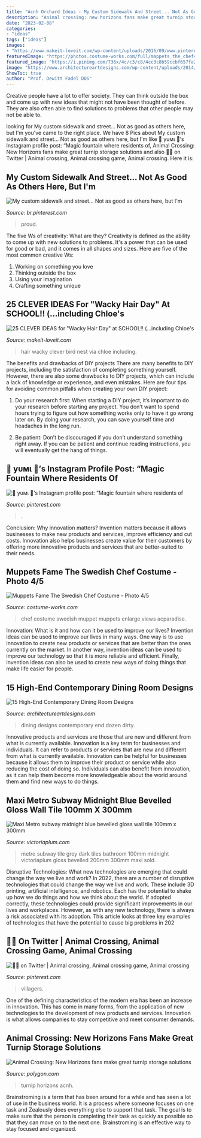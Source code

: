 ```yaml
---
title: "Acnh Orchard Ideas - My Custom Sidewalk And Street... Not As Good As Others Here, But I&#039;m"
description: "Animal crossing: new horizons fans make great turnip storage solutions"
date: "2023-02-08"
categories:
- "ideas"
tags: ["ideas"]
images:
- "https://www.makeit-loveit.com/wp-content/uploads/2016/09/www.pinterest.com_.jpg"
featuredImage: "https://photos.costume-works.com/full/mappets_the_chef4.jpg"
featured_image: "https://i.pinimg.com/736x/4c/c3/c8/4cc3c8b59ccbf657fa293f217c84e967.jpg"
image: "https://www.architectureartdesigns.com/wp-content/uploads/2014/09/15-High-End-Contemporary-Dining-Room-Designs-1-630x928.jpg"
ShowToc: true
author: "Prof. Dewitt Fadel DDS"
---
```



Creative people have a lot to offer society. They can think outside the box and come up with new ideas that might not have been thought of before. They are also often able to find solutions to problems that other people may not be able to.

	

		
looking for My custom sidewalk and street... Not as good as others here, but I&#039;m you've came to the right place. We have 8 Pics about My custom sidewalk and street... Not as good as others here, but I&#039;m like 💖 уυмι 💖’s Instagram profile post: “Magic fountain where residents of, Animal Crossing: New Horizons fans make great turnip storage solutions and also 🦇🍂 on Twitter | Animal crossing, Animal crossing game, Animal crossing. Here it is:
		
    
## My Custom Sidewalk And Street... Not As Good As Others Here, But I&#039;m

<img loading=lazy src="https://i.pinimg.com/736x/65/f4/ec/65f4ec63cefeb970b5658e4b4e1be574.jpg" onerror="this.onerror=null;this.src='https://tse4.mm.bing.net/th?id=OIP.Dg7J56PAdb1a1Y6tQlv7OgHaEK&amp;pid=15.1';" alt="My custom sidewalk and street... Not as good as others here, but I&#039;m">

_Source: br.pinterest.com_

>proud. 

	

The five Ws of creativity: What are they?
Creativity is defined as the ability to come up with new solutions to problems. It's a power that can be used for good or bad, and it comes in all shapes and sizes. Here are five of the most common creative Ws: 
1. Working on something you love 
2. Thinking outside the box 
3. Using your imagination 
4. Crafting something unique 

    
## 25 CLEVER IDEAS For &quot;Wacky Hair Day&quot; At SCHOOL!! (...including Chloe&#039;s

<img loading=lazy src="https://www.makeit-loveit.com/wp-content/uploads/2016/09/www.pinterest.com_.jpg" onerror="this.onerror=null;this.src='https://tse2.mm.bing.net/th?id=OIP.AO0yLRw2UPbsWF4KrZ6ocQAAAA&amp;pid=15.1';" alt="25 CLEVER IDEAS for &quot;Wacky Hair Day&quot; at SCHOOL!! (...including Chloe&#039;s">

_Source: makeit-loveit.com_

>hair wacky clever bird nest via chloe including. 

	

The benefits and drawbacks of DIY projects
There are many benefits to DIY projects, including the satisfaction of completing something yourself. However, there are also some drawbacks to DIY projects, which can include a lack of knowledge or experience, and even mistakes. Here are four tips for avoiding common pitfalls when creating your own DIY project:
1. Do your research first: When starting a DIY project, it’s important to do your research before starting any project. You don’t want to spend hours trying to figure out how something works only to have it go wrong later on. By doing your research, you can save yourself time and headaches in the long run.

2. Be patient: Don’t be discouraged if you don’t understand something right away. If you can be patient and continue reading instructions, you will eventually get the hang of things.

    
## 💖 уυмι 💖’s Instagram Profile Post: “Magic Fountain Where Residents Of

<img loading=lazy src="https://i.pinimg.com/736x/57/3b/06/573b066749de32fa8c4a8e0def79c94c.jpg" onerror="this.onerror=null;this.src='https://tse1.mm.bing.net/th?id=OIP.X9xOZDuY2VSDUOI7gFEwLAHaFj&amp;pid=15.1';" alt="💖 уυмι 💖’s Instagram profile post: “Magic fountain where residents of">

_Source: pinterest.com_

>. 

	

Conclusion: Why innovation matters?
Invention matters because it allows businesses to make new products and services, improve efficiency and cut costs. Innovation also helps businesses create value for their customers by offering more innovative products and services that are better-suited to their needs.

    
## Muppets Fame The Swedish Chef Costume - Photo 4/5

<img loading=lazy src="https://photos.costume-works.com/full/mappets_the_chef4.jpg" onerror="this.onerror=null;this.src='https://tse3.mm.bing.net/th?id=OIP.l5WEhnafoviodPSnv34I6wHaK1&amp;pid=15.1';" alt="Muppets Fame The Swedish Chef Costume - Photo 4/5">

_Source: costume-works.com_

>chef costume swedish muppet muppets enlarge views acparadise. 

	

Innovation: What is it and how can it be used to improve our lives?
Invention ideas can be used to improve our lives in many ways. One way is to use innovation to create new products or services that are better than the ones currently on the market. In another way, invention ideas can be used to improve our technology so that it is more reliable and efficient. Finally, invention ideas can also be used to create new ways of doing things that make life easier for people.

    
## 15 High-End Contemporary Dining Room Designs

<img loading=lazy src="https://www.architectureartdesigns.com/wp-content/uploads/2014/09/15-High-End-Contemporary-Dining-Room-Designs-1-630x928.jpg" onerror="this.onerror=null;this.src='https://tse2.mm.bing.net/th?id=OIP.NZpF3xcgOcAwwQtdOjxa7gHaK6&amp;pid=15.1';" alt="15 High-End Contemporary Dining Room Designs">

_Source: architectureartdesigns.com_

>dining designs contemporary end dozen dirty. 

	

Innovative products and services are those that are new and different from what is currently available.
Innovation is a key term for businesses and individuals. It can refer to products or services that are new and different from what is currently available. Innovation can be helpful for businesses because it allows them to improve their product or service while also reducing the cost of doing so. Individuals can also benefit from innovation, as it can help them become more knowledgeable about the world around them and find new ways to do things.

    
## Maxi Metro Subway Midnight Blue Bevelled Gloss Wall Tile 100mm X 300mm

<img loading=lazy src="https://images.victoriaplum.com/vp_prod_images/1dd8ef9a-c7bd-46f9-9e66-34ce53ec5fde.jpg?auto=format%2Ccompress&amp;q=55&amp;w=600" onerror="this.onerror=null;this.src='https://tse1.mm.bing.net/th?id=OIP.2hAcSE5NHNnL0ZdiHWUUoQHaHa&amp;pid=15.1';" alt="Maxi Metro subway midnight blue bevelled gloss wall tile 100mm x 300mm">

_Source: victoriaplum.com_

>metro subway tile grey dark tiles bathroom 100mm midnight victoriaplum gloss bevelled 200mm 300mm maxi sold. 

	

Disruptive Technologies: What new technologies are emerging that could change the way we live and work?
In 2022, there are a number of disruptive technologies that could change the way we live and work. These include 3D printing, artificial intelligence, and robotics. Each has the potential to shake up how we do things and how we think about the world. If adopted correctly, these technologies could provide significant improvements in our lives and workplaces. However, as with any new technology, there is always a risk associated with its adoption. This article looks at three key examples of technologies that have the potential to cause big problems in 202
    
## 🦇🍂 On Twitter | Animal Crossing, Animal Crossing Game, Animal Crossing

<img loading=lazy src="https://i.pinimg.com/736x/4c/c3/c8/4cc3c8b59ccbf657fa293f217c84e967.jpg" onerror="this.onerror=null;this.src='https://tse2.mm.bing.net/th?id=OIP.0VKmdhU86eoCcWKbcaRKLAHaEK&amp;pid=15.1';" alt="🦇🍂 on Twitter | Animal crossing, Animal crossing game, Animal crossing">

_Source: pinterest.com_

>villagers. 

	

One of the defining characteristics of the modern era has been an increase in innovation. This has come in many forms, from the application of new technologies to the development of new products and services. Innovation is what allows companies to stay competitive and meet consumer demands.

    
## Animal Crossing: New Horizons Fans Make Great Turnip Storage Solutions

<img loading=lazy src="https://cdn.vox-cdn.com/thumbor/p-NeGzClQWCn6RyVtvuWW2-Q7xc=/0x71:1800x1013/fit-in/1200x630/cdn.vox-cdn.com/uploads/chorus_asset/file/19873727/turnip.jpg" onerror="this.onerror=null;this.src='https://tse1.mm.bing.net/th?id=OIP.7fzDzLtfB1yNC8iRhsfauwHaD4&amp;pid=15.1';" alt="Animal Crossing: New Horizons fans make great turnip storage solutions">

_Source: polygon.com_

>turnip horizons acnh. 

	

Brainstroming is a term that has been around for a while and has seen a lot of use in the business world. It is a process where someone focuses on one task and Zealously does everything else to support that task. The goal is to make sure that the person is completing their task as quickly as possible so that they can move on to the next one. Brainstroming is an effective way to stay focused and organized.

